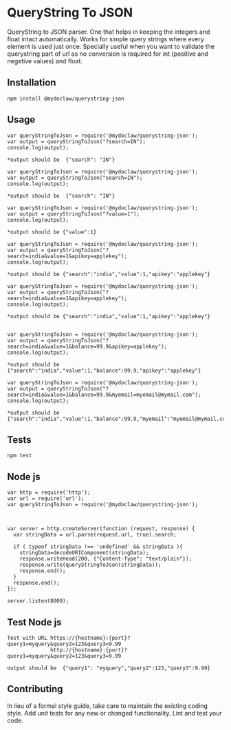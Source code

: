 QueryString To JSON
=========

QueryString to JSON parser. One that helps in keeping the integers and float intact automatically. Works for simple query strings where every element is used just once. Specially useful when you want to validate the querystring part of url as no conversion is required for int (positive and negetive values) and float. 


## Installation

  `npm install @mydoclaw/querystring-json`

## Usage
	
	var queryStringToJson = require('@mydoclaw/querystring-json');
	var output = queryStringToJson("?search=IN");
	console.log(output);
	
	*output should be  {"search": "IN"}
	
	var queryStringToJson = require('@mydoclaw/querystring-json');
	var output = queryStringToJson("search=IN");
	console.log(output);
	
	*output should be  {"search": "IN"}
	
	var queryStringToJson = require('@mydoclaw/querystring-json');
	var output = queryStringToJson("?value=1");
	console.log(output);
	
	*output should be {"value":1}

	var queryStringToJson = require('@mydoclaw/querystring-json');
	var output = queryStringToJson("?search=india&value=1&apikey=applekey");
	console.log(output);
  
	*output should be {"search":"india","value":1,"apikey":"applekey"}
  
	var queryStringToJson = require('@mydoclaw/querystring-json');
	var output = queryStringToJson("?search=india&value=1&apikey=applekey");
	console.log(output);
	
	*output should be {"search":"india","value":1,"apikey":"applekey"}


	var queryStringToJson = require('@mydoclaw/querystring-json');
	var output = queryStringToJson("?search=india&value=1&balance=99.9&apikey=applekey");
	console.log(output);
		
	*output should be {"search":"india","value":1,"balance":99.9,"apikey":"applekey"}
	
	var queryStringToJson = require('@mydoclaw/querystring-json');
	var output = queryStringToJson("?search=india&value=1&balance=99.9&myemail=myemail@mymail.com");
	console.log(output);
		
	*output should be {"search":"india","value":1,"balance":99.9,"myemail":"myemail@mymail.com"}	
	

	
## Tests

  `npm test`
  
## Node js 

	var http = require('http');
	var url = require('url');
	var queryStringToJson = require('@mydoclaw/querystring-json');



	var server = http.createServer(function (request, response) {
	  var stringData = url.parse(request.url, true).search;

	  if ( typeof stringData !== 'undefined' && stringData ){
		stringData=decodeURIComponent(stringData);
		response.writeHead(200, {"Content-Type": "text/plain"});
		response.write(queryStringToJson(stringData));
		response.end();
	  }  
	  response.end();
	});

	server.listen(8000);
	
## Test Node js	
	Test with URL https://{hostname}:{port}?query1=myquery&query2=123&query3=9.99
				  http://{hostname}:{port}?query1=myquery&query2=123&query3=9.99	
	
	output should be  {"query1": "myquery","query2":123,"query3":9.99}


## Contributing

In lieu of a formal style guide, take care to maintain the existing coding style. Add unit tests for any new or changed functionality. Lint and test your code.